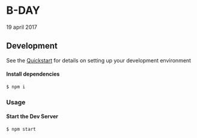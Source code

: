 # B-DAY
19 april 2017

## Development

See the [Quickstart](http://docs.init.ai/docs/quickstart) for details on setting up your development environment

#### Install dependencies
```bash
$ npm i
```
### Usage
#### Start the Dev Server
```bash
$ npm start
```


















